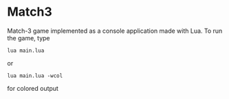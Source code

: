 Match3
=====

Match-3 game implemented as a console application made with Lua.
To run the game, type
~~~
lua main.lua
~~~
or
~~~
lua main.lua -wcol
~~~
for colored output

